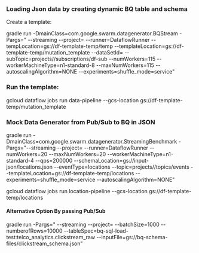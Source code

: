### Loading Json data by creating dynamic BQ table and schema 

Create a template:

gradle run -DmainClass=com.google.swarm.datagenerator.BQStream -Pargs=" --streaming --project=<id> --runner=DataflowRunner --tempLocation=gs://df-template-temp/temp --templateLocation=gs://df-template-temp/mutation_template --dataSetId=<id> --subTopic=projects/<id>/subscriptions/df-sub --numWorkers=115 --workerMachineType=n1-standard-8 --maxNumWorkers=115 --autoscalingAlgorithm=NONE --experiments=shuffle_mode=service"



### Run the template:
gcloud dataflow jobs run data-pipeline --gcs-location gs://df-template-temp/mutation_template



### Mock Data Generator from Pub/Sub to BQ in JSON
gradle run -DmainClass=com.google.swarm.datagenerator.StreamingBenchmark -Pargs="--streaming --project=<id> --runner=DataflowRunner  --numWorkers=20 --maxNumWorkers=20 --workerMachineType=n1-standard-4 --qps=200000 --schemaLocation=gs://input-json/locations.json --eventType=locations --topic=projects/<id>/topics/events --templateLocation=gs://df-template-temp/locations --experiments=shuffle_mode=service  --autoscalingAlgorithm=NONE"

gcloud dataflow jobs run location-pipeline --gcs-location gs://df-template-temp/locations

#### Alternative Option By passing Pub/Sub 
gradle run -Pargs=" --streaming --project=<id> --batchSize=1000 --numberofRows=10000 --tableSpec=bq-sql-load-test:telco_analytics.clickstream_raw --inputFile=gs://bq-schema-files/clickstream_schema.json"